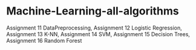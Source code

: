 # Machine-Learning-all-algorithms
Assignment 11 DataPreprocessing, Assignment 12 Logistic Regression, Assignment 13 K-NN, Assignment 14 SVM, Assignment 15 Decision Trees, Assignment 16 Random Forest
